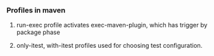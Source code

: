 ### Profiles in maven ###

1. run-exec profile activates exec-maven-plugin, which has trigger by package phase

2. only-itest, with-itest profiles used for choosing test configuration.

